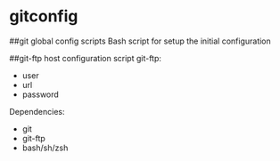 # gitconfig
##git global config scripts
Bash script for setup the initial configuration


##git-ftp host configuration script
git-ftp:
- user
- url
- password

Dependencies:
- git
- git-ftp
- bash/sh/zsh
